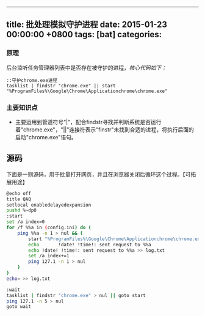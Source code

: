 
---
title: 批处理模拟守护进程
date: 2015-01-23 00:00:00 +0800
tags: [bat]
categories: 
---

### <a name="bnuhky"></a>原理
后台监听任务管理器列表中是否存在被守护的进程，*核心代码如下：*

```
::守护chrome.exe进程
tasklist | findstr "chrome.exe" || start "%ProgramFiles%\Google\Chrome\Applicationchrome\chrome.exe"
```

### <a name="zwh7oo"></a>主要知识点

* 主要运用到管道符号"|"，配合findstr寻找并判断系统是否运行着"chrome.exe"，"||"连接符表示"finstr"未找到合适的进程，将执行后面的启动"chrome.exe"语句。

<!-- more -->

## <a name="i601vn"></a>源码

下面是一则源码，用于批量打开网页，并且在浏览器关闭后循环这个过程。【可拓展用途】

```Bash
@echo off
title QAQ
setlocal enabledelayedexpansion
pushd %~dp0
:start
set /a index=0
for /f %%a in (config.ini) do (
	ping %%a -n 1 > nul && (
		start "%ProgramFiles%\Google\Chrome\Applicationchrome\chrome.exe" http://%%a
		echo 	   !date! !time!: sent request to %%a
		echo !date! !time!: sent request to %%a >> log.txt
		set /a index+=1
		ping 127.1 -n 1 > nul
	)
)
echo= >> log.txt

:wait
tasklist | findstr "chrome.exe" > nul || goto start
ping 127.1 -n 5 > nul
goto wait
```



